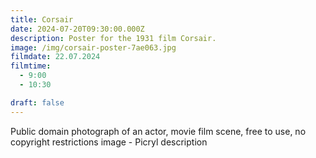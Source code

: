 ```yaml
---
title: Corsair
date: 2024-07-20T09:30:00.000Z
description: Poster for the 1931 film Corsair.
image: /img/corsair-poster-7ae063.jpg
filmdate: 22.07.2024
filmtime:
  - 9:00
  - 10:30

draft: false
---
```

Public domain photograph of an actor, movie film scene, free to use, no copyright restrictions image - Picryl description
